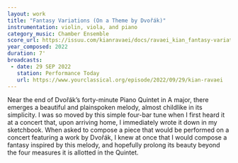 ```yaml
---
layout: work
title: "Fantasy Variations (On a Theme by Dvořák)"
instrumentation: violin, viola, and piano
category_music: Chamber Ensemble
score_url: https://issuu.com/kianravaei/docs/ravaei_kian_fantasy-variations_score_ed_2
year_composed: 2022
duration: 7'
broadcasts:
 - date: 29 SEP 2022
   station: Performance Today
   url: https://www.yourclassical.org/episode/2022/09/29/kian-ravaei
---
```

Near the end of Dvořák’s forty-minute Piano Quintet in A major, there emerges a beautiful and plainspoken melody, almost childlike in its simplicity. I was so moved by this simple four-bar tune when I first heard it at a concert that, upon arriving home, I immediately wrote it down in my sketchbook. When asked to compose a piece that would be performed on a concert featuring a work by Dvořák, I knew at once that I would compose a fantasy inspired by this melody, and hopefully prolong its beauty beyond the four measures it is allotted in the Quintet.